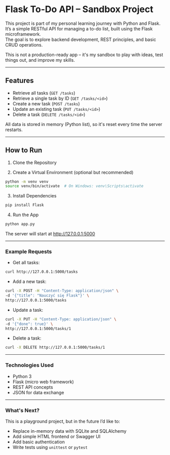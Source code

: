 # Flask To-Do API – Sandbox Project

This project is part of my personal learning journey with Python and Flask.  
It’s a simple RESTful API for managing a to-do list, built using the Flask microframework.  
The goal is to explore backend development, REST principles, and basic CRUD operations.

This is not a production-ready app – it's my sandbox to play with ideas, test things out, and improve my skills.

---

## Features

- Retrieve all tasks (`GET /tasks`)
- Retrieve a single task by ID (`GET /tasks/<id>`)
- Create a new task (`POST /tasks`)
- Update an existing task (`PUT /tasks/<id>`)
- Delete a task (`DELETE /tasks/<id>`)

All data is stored in memory (Python list), so it's reset every time the server restarts.

---

## How to Run

1. Clone the Repository

2. Create a Virtual Environment (optional but recommended)

```bash
python -m venv venv
source venv/bin/activate  # On Windows: venv\Scripts\activate
```

3. Install Dependencies

```bash
pip install Flask
```

4. Run the App

```bash
python app.py
```
The server will start at http://127.0.0.1:5000

---

### Example Requests
- Get all tasks:
```bash
curl http://127.0.0.1:5000/tasks
```
- Add a new task:
```bash
curl -X POST -H "Content-Type: application/json" \
-d '{"title": "Nauczyć się Flask"}' \
http://127.0.0.1:5000/tasks
```
- Update a task:
```bash
curl -X PUT -H "Content-Type: application/json" \
-d '{"done": true}' \
http://127.0.0.1:5000/tasks/1
```
- Delete a task:
```bash
curl -X DELETE http://127.0.0.1:5000/tasks/1
```

---

### Technologies Used

- Python 3
- Flask (micro web framework)
- REST API concepts
- JSON for data exchange

---

### What's Next?

This is a playground project, but in the future I’d like to:
- Replace in-memory data with SQLite and SQLAlchemy
- Add simple HTML frontend or Swagger UI
- Add basic authentication
- Write tests using `unittest` or `pytest`
